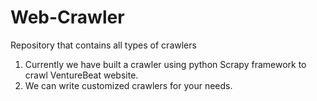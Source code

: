 # Web-Crawler
Repository that contains all types of crawlers
1. Currently we have built a crawler using python Scrapy framework to crawl VentureBeat website.
2. We can write customized crawlers for your needs.
